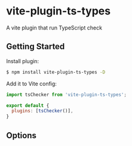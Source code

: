 # vite-plugin-ts-types

A vite plugin that run TypeScript check

## Getting Started

Install plugin:

```bash
$ npm install vite-plugin-ts-types -D
```

Add it to Vite config:

```js
import tsChecker from 'vite-plugin-ts-types';

export default {
  plugins: [tsChecker()],
}
```

## Options

